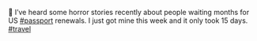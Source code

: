 🛂 I’ve heard some horror stories recently about people waiting months for US [\#<span>passport</span>](https://social.lol/tags/passport) renewals. I just got mine this week and it only took 15 days. [\#<span>travel</span>](https://social.lol/tags/travel)